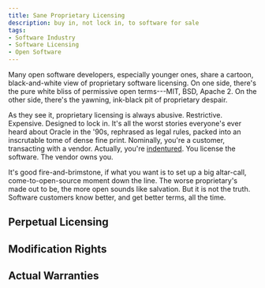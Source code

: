 ```yaml
---
title: Sane Proprietary Licensing
description: buy in, not lock in, to software for sale
tags:
- Software Industry
- Software Licensing
- Open Software
---
```


Many open software developers, especially younger ones, share a cartoon, black-and-white view of proprietary software licensing.  On one side, there's the pure white bliss of permissive open terms---MIT, BSD, Apache 2.  On the other side, there's the yawning, ink-black pit of proprietary despair.

As they see it, proprietary licensing is always abusive.  Restrictive.  Expensive.  Designed to lock in.  It's all the worst stories everyone's ever heard about Oracle in the '90s, rephrased as legal rules, packed into an inscrutable tome of dense fine print.  Nominally, you're a customer, transacting with a vendor.  Actually, you're [indentured](https://en.wikipedia.org/wiki/Indenture).  You license the software.  The vendor owns you.

It's good fire-and-brimstone, if what you want is to set up a big altar-call, come-to-open-source moment down the line.  The worse proprietary's made out to be, the more open sounds like salvation.  But it is not the truth.  Software customers know better, and get better terms, all the time.

## Perpetual Licensing

## Modification Rights

## Actual Warranties

